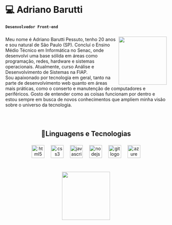 <br clear="both">

<h1 align="left">💻 Adriano Barutti</h1>

**`Desenvolvedor Front-end`**

###

<img align="right" height="150" src="https://media.tenor.com/y6ko93COrOQAAAAj/reshiram-pokemon-reshiram.gif"  />

###

<p align="leaft">Meu nome é Adriano Barutti Pessuto, tenho 20 anos e sou natural de São Paulo (SP). Concluí o Ensino Médio Técnico em Informática no Senac, onde desenvolvi uma base sólida em áreas como programação, redes, hardware e sistemas operacionais. Atualmente, curso Análise e Desenvolvimento de Sistemas na FIAP.<br>Sou apaixonado por tecnologia em geral, tanto na parte de desenvolvimento web quanto em áreas mais práticas, como o conserto e manutenção de computadores e periféricos. Gosto de entender como as coisas funcionam por dentro e estou sempre em busca de novos conhecimentos que ampliem minha visão sobre o universo da tecnologia.</p>

###

<br clear="both">

<h2 align="center">🤖Linguagens e Tecnologias</h2>

###

<div align="center">
  <img src="https://cdn.jsdelivr.net/gh/devicons/devicon/icons/html5/html5-original.svg" height="40" alt="html5 logo"  />
  <img width="12" />
  <img src="https://cdn.jsdelivr.net/gh/devicons/devicon/icons/css3/css3-original.svg" height="40" alt="css3 logo"  />
  <img width="12" />
  <img src="https://skillicons.dev/icons?i=js" height="40" alt="javascript logo"  />
  <img width="12" />
  <img src="https://cdn.jsdelivr.net/gh/devicons/devicon/icons/nodejs/nodejs-original.svg" height="40" alt="nodejs logo"  />
  <img width="12" />
  <img src="https://cdn.simpleicons.org/git/F05032" height="40" alt="git logo"  />
  <img width="12" />
  <img src="https://cdn.jsdelivr.net/gh/devicons/devicon/icons/azure/azure-original.svg" height="40" alt="azure logo"  />
</div>

###

<br clear="both">

<div align="center">
  <img height="150" src="https://media.tenor.com/EAAxkwW71WcAAAAj/pokemon-pokemon-black-and-white.gif"  />
</div>

###
